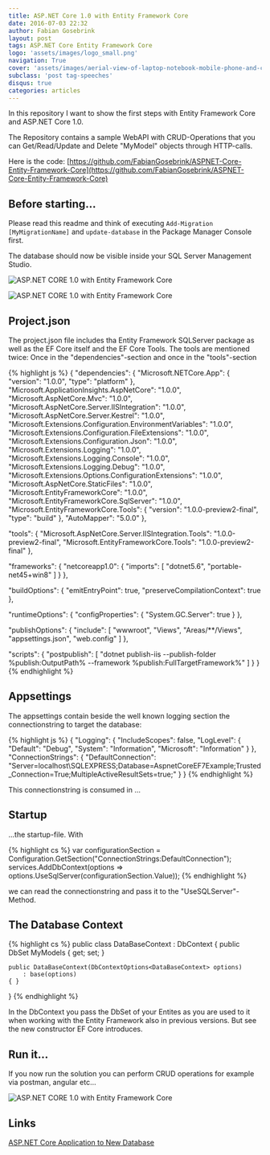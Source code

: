 ```yaml
---
title: ASP.NET Core 1.0 with Entity Framework Core
date: 2016-07-03 22:32
author: Fabian Gosebrink
layout: post
tags: ASP.NET Core Entity Framework Core
logo: 'assets/images/logo_small.png'
navigation: True
cover: 'assets/images/aerial-view-of-laptop-notebook-mobile-phone-and-coffee-cup-on-wooden-table.jpg'
subclass: 'post tag-speeches'
disqus: true
categories: articles
---
```


In this repository I want to show the first steps with Entity Framework Core and ASP.NET Core 1.0.

The Repository contains a sample WebAPI with CRUD-Operations that you can Get/Read/Update and Delete "MyModel" objects through HTTP-calls.

Here is the code: [https://github.com/FabianGosebrink/ASPNET-Core-Entity-Framework-Core](https://github.com/FabianGosebrink/ASPNET-Core-Entity-Framework-Core)

## Before starting...

Please read this readme and think of executing `Add-Migration [MyMigrationName]` and `update-database` in the Package Manager Console first.

The database should now be visible inside your SQL Server Management Studio.

![ASP.NET CORE 1.0 with Entity Framework Core]({{site.baseurl}}assets/articles/wp-content/uploads/2016/07/database.jpg)

![ASP.NET CORE 1.0 with Entity Framework Core]({{site.baseurl}}assets/articles/wp-content/uploads/2016/07/folderstructure.jpg)

## Project.json

The project.json file includes tha Entity Framework SQLServer package as well as the EF Core itself and the EF Core Tools. The tools are mentioned twice: Once in the "dependencies"-section and once in the "tools"-section

{% highlight js %}
{
  "dependencies": {
    "Microsoft.NETCore.App": {
      "version": "1.0.0",
      "type": "platform"
    },
    "Microsoft.ApplicationInsights.AspNetCore": "1.0.0",
    "Microsoft.AspNetCore.Mvc": "1.0.0",
    "Microsoft.AspNetCore.Server.IISIntegration": "1.0.0",
    "Microsoft.AspNetCore.Server.Kestrel": "1.0.0",
    "Microsoft.Extensions.Configuration.EnvironmentVariables": "1.0.0",
    "Microsoft.Extensions.Configuration.FileExtensions": "1.0.0",
    "Microsoft.Extensions.Configuration.Json": "1.0.0",
    "Microsoft.Extensions.Logging": "1.0.0",
    "Microsoft.Extensions.Logging.Console": "1.0.0",
    "Microsoft.Extensions.Logging.Debug": "1.0.0",
    "Microsoft.Extensions.Options.ConfigurationExtensions": "1.0.0",
    "Microsoft.AspNetCore.StaticFiles": "1.0.0",
    "Microsoft.EntityFrameworkCore": "1.0.0",
    "Microsoft.EntityFrameworkCore.SqlServer": "1.0.0",
    "Microsoft.EntityFrameworkCore.Tools": {
      "version": "1.0.0-preview2-final",
      "type": "build"
    },
    "AutoMapper": "5.0.0"
  },

  "tools": {
    "Microsoft.AspNetCore.Server.IISIntegration.Tools": "1.0.0-preview2-final",
    "Microsoft.EntityFrameworkCore.Tools": "1.0.0-preview2-final"
  },

  "frameworks": {
    "netcoreapp1.0": {
      "imports": [
        "dotnet5.6",
        "portable-net45+win8"
      ]
    }
  },

  "buildOptions": {
    "emitEntryPoint": true,
    "preserveCompilationContext": true
  },

  "runtimeOptions": {
    "configProperties": {
      "System.GC.Server": true
    }
  },

  "publishOptions": {
    "include": [
      "wwwroot",
      "Views",
      "Areas/**/Views",
      "appsettings.json",
      "web.config"
    ]
  },

  "scripts": {
    "postpublish": [ "dotnet publish-iis --publish-folder %publish:OutputPath% --framework %publish:FullTargetFramework%" ]
  }
}
{% endhighlight %}

## Appsettings
    
The appsettings contain beside the well known logging section the connectionstring to target the database:

{% highlight js %}
{
  "Logging": {
    "IncludeScopes": false,
    "LogLevel": {
      "Default": "Debug",
      "System": "Information",
      "Microsoft": "Information"
    }
  },
  "ConnectionStrings": {
    "DefaultConnection": "Server=localhost\\SQLEXPRESS;Database=AspnetCoreEF7Example;Trusted_Connection=True;MultipleActiveResultSets=true;"
  }
}
{% endhighlight %}

This connectionstring is consumed in ...

## Startup    

...the startup-file. With

{% highlight cs %}
var configurationSection = Configuration.GetSection("ConnectionStrings:DefaultConnection");
services.AddDbContext(options => options.UseSqlServer(configurationSection.Value));
{% endhighlight %}

we can read the connectionstring and pass it to the "UseSQLServer"-Method.

## The Database Context

{% highlight cs %}
public class DataBaseContext : DbContext
{
    public DbSet<MyModel> MyModels { get; set; }

    public DataBaseContext(DbContextOptions<DataBaseContext> options)
        : base(options)
    { }
}
{% endhighlight %}


In the DbContext you pass the DbSet of your Entites as you are used to it when working with the Entity Framework also in previous versions. But see the new constructor EF Core introduces.

## Run it...

If you now run the solution you can perform CRUD operations for example via postman, angular etc...

![ASP.NET CORE 1.0 with Entity Framework Core]({{site.baseurl}}assets/articles/wp-content/uploads/2016/07/postmandatabase.jpg)

## Links

[ASP.NET Core Application to New Database](https://ef.readthedocs.io/en/latest/platforms/aspnetcore/new-db.html)
